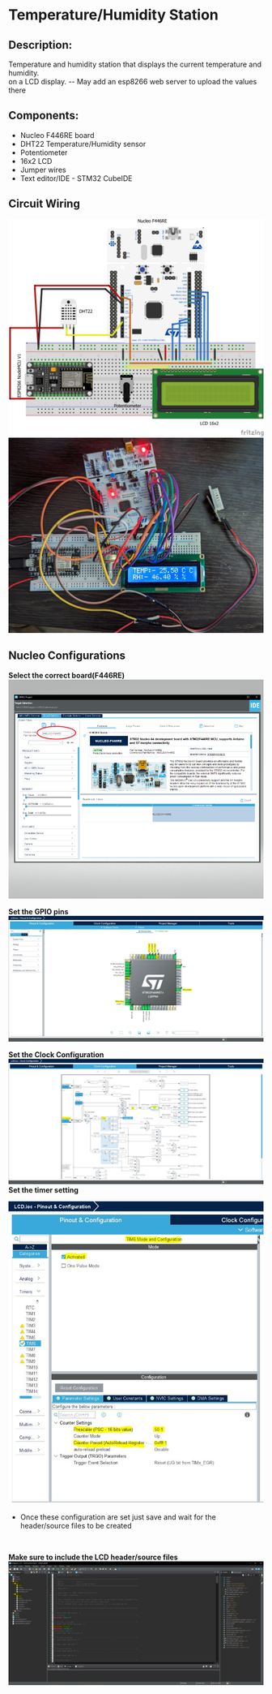 # Temperature/Humidity Station
## Description:
Temperature and humidity station that displays the current temperature and humidity.  
on a LCD display.
-- May add an esp8266 web server to upload the values there
## Components:
* Nucleo F446RE board
* DHT22 Temperature/Humidity sensor
* Potentiometer
* 16x2 LCD
* Jumper wires
* Text editor/IDE - STM32 CubeIDE

## Circuit Wiring
![Fritzing_img](media/DHT22_LCD_Project.png?raw=true)
![Circuit](media/circuit.jpg?raw=true)

## Nucleo Configurations
 **Select the correct board(F446RE)**
![board_select](media/board_select.png?raw=true)<br>

**Set the GPIO pins**
![pins](media/pins.JPG?raw=true)<br>

**Set the Clock Configuration**
![Clock_config](media/clk.JPG?raw=true)
**Set the timer setting**<br>

![tim6](media/tim6.JPG?raw=true)
* Once these configuration are set just save and wait for the header/source files to be created
<br>

**Make sure to include the LCD header/source files**
![main](media/main.JPG?raw=true)